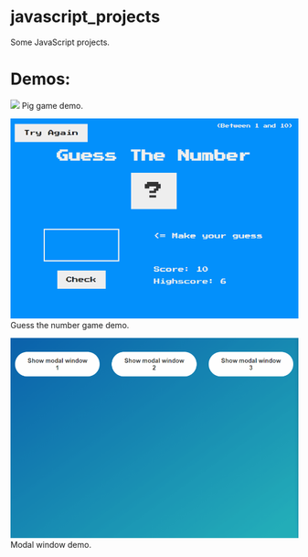 # javascript_projects
Some JavaScript projects.

# Demos:

![](demoPigGame.gif)
Pig game demo.

![](demoNumber.gif)
Guess the number game demo.

![](demoModal.gif)
Modal window demo.


